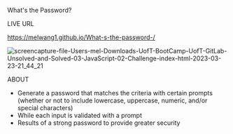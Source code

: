What's the Password?

LIVE URL 

https://melwang1.github.io/What-s-the-password-/


![screencapture-file-Users-mel-Downloads-UofT-BootCamp-UofT-GitLab-Unsolved-and-Solved-03-JavaScript-02-Challenge-index-html-2023-03-23-21_44_21](https://user-images.githubusercontent.com/126200765/227403239-6fa94303-9c23-4fa3-9d6e-a61efa90c4f9.png)

ABOUT
- Generate a password that matches the criteria with certain prompts (whether or not to include lowercase, uppercase, numeric, and/or special characters)
- While each input is validated with a prompt
- Results of a strong password to provide greater security
